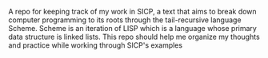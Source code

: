 A repo for keeping track of my work in SICP, a text that aims to break down computer programming to its roots through the tail-recursive language Scheme. Scheme is an iteration of LISP which is a language whose primary data structure is linked lists. This repo should help me organize my thoughts and practice while working through SICP's examples

